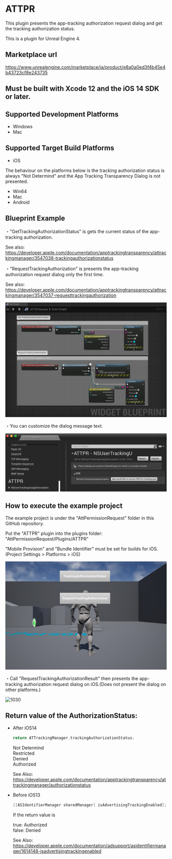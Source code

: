 # ATTPR
This plugin presents the app-tracking authorization request dialog and get the tracking authorization status.

This is a plugin for Unreal Engine 4.

## Marketplace url

https://www.unrealengine.com/marketplace/ja/product/e8a0a0ed3f4b45e4b43723cf8e243735

## Must be built with Xcode 12 and the iOS 14 SDK or later. 



## Supported Development Platforms

- Windows
- Mac

## Supported Target Build Platforms

- iOS

The behaviour on the platforms below is the tracking authorization status is always "Not Determind" and the App Tracking Transparency Dialog is not presented.

- Win64
- Mac
- Android

## Blueprint Example

・"GetTrackingAuthorizationStatus" is gets the current status of the app-tracking authorization.

See also: https://developer.apple.com/documentation/apptrackingtransparency/attrackingmanager/3547038-trackingauthorizationstatus

・"RequestTrackingAuthorization" is presents the app-tracking authorization request dialog only the first time.

See also: https://developer.apple.com/documentation/apptrackingtransparency/attrackingmanager/3547037-requesttrackingauthorization 

![1000](images/1000.png)



・You can customize the dialog message text.

![1010](images/1010.png)



## How to execute the example project

The example project is under the "AttPermissionRequest" folder  in this GitHub repository.

Put the "ATTPR" plugin into the plugins folder: "AttPermissionRequest/Plugins/ATTPR"

"Mobile Provision" and "Bundle Identifier" must be set for  builds for iOS.<br>
(Project Settings > Platforms > iOS) 

![1020](images/1020.png)

・Call "RequestTrackingAuthorizationResult"  then presents the app-tracking authorization request dialog on iOS.(Does not present the dialog on other platforms.)

![1030](images/1030.PNG)



## Return value of the AuthorizationStatus:

- After iOS14

  ```objective-c
  return ATTrackingManager.trackingAuthorizationStatus;
  ```

  Not Determind<br>
  Restricted<br>
  Denied<br>
  Authorized<br>

  See Also: https://developer.apple.com/documentation/apptrackingtransparency/attrackingmanager/authorizationstatus

- Before iOS13

  ```objective-c
  [[ASIdentifierManager sharedManager] isAdvertisingTrackingEnabled];
  ```

  If the return value is
  
  true: Authorized<br>false: Denied
  
  See Also: https://developer.apple.com/documentation/adsupport/asidentifiermanager/1614148-isadvertisingtrackingenabled